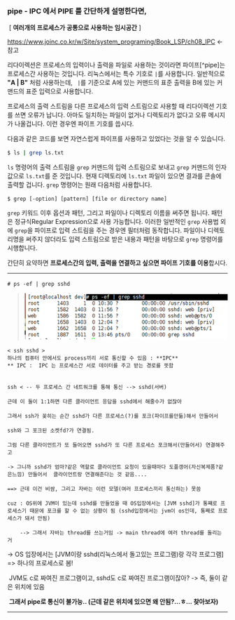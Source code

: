 ### pipe - IPC 에서 PIPE 를 간단하게 설명한다면, 

​			 		[ **여러개의 프로세스가 공통으로 사용하는 임시공간** ]

<https://www.joinc.co.kr/w/Site/system_programing/Book_LSP/ch08_IPC> <- 참고

리다이렉션은 프로세스의 입력이나 출력을 파일로 사용하는 것이라면 파이프[^pipe]는 프로세스간 사용하는 것입니다. 리눅스에서는 특수 기호로 `|`를 사용합니다. 일반적으로 **"A | B"** 처럼 사용하는데,       ` |`를 기준으로 A에 있는 커맨드의 표준 출력을 B에 있는 커맨드의 표준 입력으로 사용합니다.

프로세스의 출력 스트림을 다른 프로세스의 입력 스트림으로 사용할 때 리다이렉션 기호를 쓰면 오류가 납니다. 아마도 일치하는 파일이 없거나 디렉토리가 없다고 오류 메시지가 나올겁니다. 이런 경우엔 파이프 기호를 씁시다.

다음과 같은 코드를 보면 자연스럽게 파이프를 사용하고 있었다는 것을 알 수 있습니다.

```sh
$ ls | grep ls.txt
```

`ls` 명령어의 출력 스트림을 `grep` 커맨드의 입력 스트림으로 보내고 `grep` 커맨드의 인자값으로 `ls.txt`를 준 것입니다. 현재 디렉토리에 `ls.txt` 파일이 있으면 결과를 콘솔에 출력할 겁니다. `grep` 명령어는 원래 다음처럼 사용합니다.

```
$ grep [-option] [pattern] [file or directory name] 
```

`grep` 키워드 이후 옵션과 패턴, 그리고 파일이나 디렉토리 이름을 써주면 됩니다. 패턴은 정규식Regular Expression으로 사용 가능합니다. 이러한 일반적인 `grep` 사용법 외에 `grep`을 파이프로 입력 스트림을 주는 경우엔 필터처럼 동작합니다. 파일이나 디렉토리명을 써주지 않더라도 입력 스트림으로 받은 내용과 패턴을 바탕으로 `grep` 명령어를 시행합니다.

간단히 요약하면 **프로세스간의 입력, 출력을 연결하고 싶으면 파이프 기호를 이용**합시다.

---

`# ps -ef | grep sshd`

> ![1556081201769](assets/1556081201769.png)

```
< ssh sshd >
하나의 컴퓨터 안에서도 process끼리 서로 통신할 수 있음 : **IPC**
** IPC :  IPC 는 프로세스간 서로 데이터를 주고 받는 경로를 뜻함


ssh < -- 두 프로세스 간 네트워크를 통해 통신 --> sshd(서버)

근데 이 둘이 1:1하면 다른 클라이언트 응답을 sshd에서 해줄수가 없잖아

그래서 ssh가 꽂히는 순간 sshd가 다른 프로세스(?)를 포크(파이프를만듦)해서 만들어서

ssh와 그 포크된 소켓fd?가 연결됨.

그럼 다른 클라이언트가 또 들어오면 sshd가 또 다른 프로세스 포크해서(만들어서) 연결해주고

-> 그니까 sshd가 엄마?같은 역할로 클라이언트 요청이 있을때마다 도플갱어(자신복제품?같은느낌) 만들어서  클라이언트랑 연결해준다는 것 같음....

==> 근데 이건 비쌈, 그리고 자바는 이런 모델(여러 프로세스끼리 통신하는) 못씀

cuz : OS위에 JVM이 있는데 sshd를 만들었을 때 OS입장에서는 [JVM sshd]가 통쨰로 프로세스기 때문에 포크를 할 수 없는 상황이 됨 (sshd입장에서는 jvm이 os인데, 통째로 프로세스가 돼서 안됨)

 	--> 그래서 자바는 thread를 쓰는거임 -> main thread에 여러 thread를 돌리는 거
```

-> OS 입장에서는 [JVM이랑 sshd(리눅스에서 돌고있는 프로그램)랑 각각 프로그램] => 하나의 프로세스로 봄!

​     JVM도 c로 짜여진 프로그램이고, sshd도 c로 짜여진 프로그램이잖아? -> 즉, 둘이 같은 위치에 있음

​	**그래서 pipe로 통신이 불가능.. (근데 같은 위치에 있으면 왜 안됨?...ㅎ... 찾아보자)**

---


